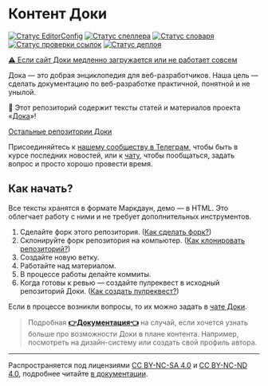 # Контент Доки

[![Статус EditorConfig](https://github.com/doka-guide/content/workflows/EditorConfig/badge.svg)](https://github.com/doka-guide/content/actions?query=workflow%3AEditorConfig)
[![Статус спеллера](https://github.com/doka-guide/content/workflows/YaSpeller%20All/badge.svg)](https://github.com/doka-guide/content/actions?query=workflow%3AYaSpeller%20All)
[![Статус словаря](https://github.com/doka-guide/content/workflows/Sort%20Dictionary/badge.svg)](https://github.com/doka-guide/content/actions?query=workflow%3ASort%20Dictionary)
[![Статус проверки ссылок](https://github.com/doka-guide/content/actions/workflows/link-checker-all.yml/badge.svg)](https://github.com/doka-guide/content/actions/workflows/link-checker-all.yml)
[![Статус деплоя](https://github.com/doka-guide/content/workflows/Product%20Deploy/badge.svg)](https://github.com/doka-guide/content/actions?query=workflow%3AProduct%20Deploy)

[⚠️ Если сайт Доки медленно загружается или не работает совсем](docs/load-fix.md)

Дока — это добрая энциклопедия для веб-разработчиков. Наша цель — сделать документацию по веб-разработке практичной, понятной и не унылой.

📘 Этот репозиторий содержит тексты статей и материалов проекта «[Дока](https://doka.guide/)»!

[Остальные репозитории Доки](https://github.com/doka-guide)

Присоединяйтесь к [нашему сообществу в Телеграм](https://t.me/doka_guide), чтобы быть в курсе последних новостей, или к [чату](https://t.me/+qYFPI2mExuQxZTFi), чтобы пообщаться, задать вопрос и просто хорошо провести время.

## Как начать?

Все тексты хранятся в формате Маркдаун, демо — в HTML. Это облегчает работу с ними и не требует дополнительных инструментов.

1. Сделайте форк этого репозитория. ([Как сделать форк?](https://doka.guide/recipes/github-new-fork/))
1. Склонируйте форк репозитория на компьютер. ([Как клонировать репозиторий?](https://doka.guide/recipes/github-clone-repo/))
1. Создайте новую ветку.
1. Работайте над материалом.
1. В процессе работы делайте коммиты.
1. Когда готовы к ревью — создайте пулреквест в исходный репозиторий Доки. ([Как создать пулреквест?](https://doka.guide/recipes/github-new-pull-request/))

Если в процессе возникли вопросы, то их можно задать в [чате Доки](https://t.me/+qYFPI2mExuQxZTFi).

> Подробная [**👉Документация👈**](docs/README.md) на случай, если хочется узнать больше про возможности Доки в плане контента. Например, посмотреть на дизайн-систему или создать свой профиль автора.

---

Распространяется под лицензиями [CC BY-NC-SA 4.0](LICENSE-SA.md) и [CC BY-NC-ND 4.0](LICENSE-ND.md), подробнее читайте [в документации](docs/license.md).

